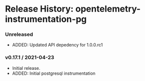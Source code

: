 # Release History: opentelemetry-instrumentation-pg

### Unreleased

* ADDED: Updated API depedency for 1.0.0.rc1

### v0.17.1 / 2021-04-23

* Initial release.
* ADDED: Initial postgresql instrumentation
